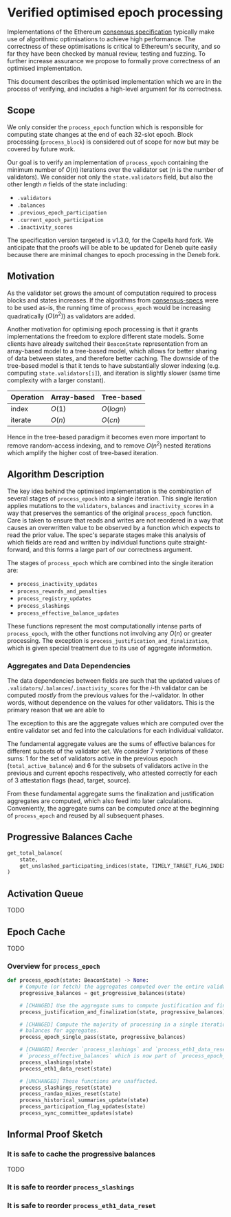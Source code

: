 Verified optimised epoch processing
===================================

Implementations of the Ethereum [consensus specification][consensus-specs] typically make use of
algorithmic optimisations to achieve high performance. The correctness of these optimisations is
critical to Ethereum's security, and so far they have been checked by manual review, testing and
fuzzing. To further increase assurance we propose to formally prove correctness of an optimised
implementation.

This document describes the optimised implementation which we are in the process of verifying,
and includes a high-level argument for its correctness.

## Scope

We only consider the `process_epoch` function which is responsible for computing state changes at
the end of each 32-slot epoch. Block processing (`process_block`) is considered out of scope for now
but may be covered by future work.

Our goal is to verify an implementation of `process_epoch` containing the minimum number of $O(n)$
iterations over the validator set ($n$ is the number of validators). We consider not only the
`state.validators` field, but also the other length $n$ fields of the state including:

- `.validators`
- `.balances`
- `.previous_epoch_participation`
- `.current_epoch_participation`
- `.inactivity_scores`

The specification version targeted is v1.3.0, for the Capella hard fork. We anticipate that the
proofs will be able to be updated for Deneb quite easily because there are minimal changes to epoch
processing in the Deneb fork.

## Motivation

As the validator set grows the amount of computation required to process blocks and states
increases. If the algorithms from [consensus-specs][] were to be used as-is, the running time of
`process_epoch` would be increasing quadratically ($O(n^2)$) as validators are added.

Another motivation for optimising epoch processing is that it grants implementations the freedom to
explore different state models. Some clients have already switched their `BeaconState`
representation from an array-based model to a tree-based model, which allows for better sharing of
data between states, and therefore better caching. The downside of the tree-based model is that it
tends to have substantially slower indexing (e.g. computing `state.validators[i]`), and
iteration is slightly slower (same time complexity with a larger constant).

| Operation | Array-based | Tree-based |
|-----------|-------------|------------|
| index     | $O(1)$      | $O(log n)$ |
| iterate   | $O(n)$      | $O(c n)$   |

Hence in the tree-based paradigm it becomes even more important to remove random-access indexing,
and to remove $O(n^2)$ nested iterations which amplify the higher cost of tree-based iteration.

## Algorithm Description

The key idea behind the optimised implementation is the combination of several stages
of `process_epoch` into a single iteration. This single iteration applies mutations to the
`validators`, `balances` and `inactivity_scores` in a way that preserves the semantics of the
original `process_epoch` function. Care is taken to ensure that reads and writes are not reordered
in a way that causes an overwritten value to be observed by a function which expects
to read the prior value. The spec's separate stages make this analysis of which fields are read and
written by individual functions quite straight-forward, and this forms a large part of our
correctness argument.

The stages of `process_epoch` which are combined into the single iteration are:

- `process_inactivity_updates`
- `process_rewards_and_penalties`
- `process_registry_updates`
- `process_slashings`
- `process_effective_balance_updates`

These functions represent the most computationally intense parts of `process_epoch`, with the other
functions not involving any $O(n)$ or greater processing. The exception is
`process_justification_and_finalization`, which is given special treatment due to its use of
aggregate information.

### Aggregates and Data Dependencies

The data dependencies between fields are such that the updated values of
`.validators`/`.balances`/`.inactivity_scores` for the $i$-th validator can be computed _mostly_
from the previous values for the $i$-validator. In other words, without dependence on the values
for other validators. This is the primary reason that we are able to

The exception to this are the aggregate values which are computed over the entire validator set and
fed into the calculations for each individual validator.

The fundamental aggregate values are the sums of effective balances for different subsets of the
validator set. We consider 7 variations of these sums: 1 for the set of validators active in
the previous epoch (`total_active_balance`) and 6 for the subsets of validators active in the previous
and current epochs respectively, who attested correctly for each of 3 attestation flags (head,
target, source).

From these fundamental aggregate sums the finalization and justification aggregates are computed,
which also feed into later calculations. Conveniently, the aggregate sums can be computed _once_ at
the beginning of `process_epoch` and reused by all subsequent phases.

## Progressive Balances Cache

```python
get_total_balance(
    state,
    get_unslashed_participating_indices(state, TIMELY_TARGET_FLAG_INDEX, get_previous_epoch(state)),
)
```

## Activation Queue

TODO

## Epoch Cache

TODO

### Overview for `process_epoch`

```python
def process_epoch(state: BeaconState) -> None:
    # Compute (or fetch) the aggregates computed over the entire validator set.
    progressive_balances = get_progressive_balances(state)

    # [CHANGED] Use the aggregate sums to compute justification and finalization.
    process_justification_and_finalization(state, progressive_balances)

    # [CHANGED] Compute the majority of processing in a single iteration, utilising the progressive
    # balances for aggregates.
    process_epoch_single_pass(state, progressive_balances)

    # [CHANGED] Reorder `process_slashings` and `process_eth1_data_reset` after
    # `process_effective_balances` which is now part of `process_epoch_single_pass`.
    process_slashings(state)
    process_eth1_data_reset(state)

    # [UNCHANGED] These functions are unaffacted.
    process_slashings_reset(state)
    process_randao_mixes_reset(state)
    process_historical_summaries_update(state)
    process_participation_flag_updates(state)
    process_sync_committee_updates(state)
```

## Informal Proof Sketch

### It is safe to cache the progressive balances

TODO

### It is safe to reorder `process_slashings`

### It is safe to reorder `process_eth1_data_reset`

[consensus-specs]: https://github.com/ethereum/consensus-specs
